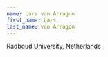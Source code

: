 ```yaml
---
name: Lars van Arragon
first_name: Lars
last_name: van Arragon
---
```


Radboud University, Netherlands